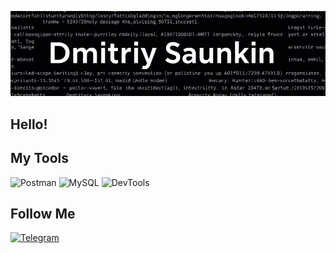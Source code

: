 ![Header](https://github.com/DmitriySau/DmitriySau/blob/main/assets/jim4E7nGH2Y.jpg)

## Hello!
## My Tools
![Postman](https://img.shields.io/badge/Postman-030207?style=for-the-badge&logo=Postman&logoColor=FF6C37) 
![MySQL](https://img.shields.io/badge/MySQL-030207?style=for-the-badge&logo=MySQL&logoColor=5561F5) 
![DevTools](https://img.shields.io/badge/DevTools-030207?style=for-the-badge&logo=DevTools&logoColor=A51D22) 

## Follow Me
[![Telegram](https://img.shields.io/badge/Telegram-030207?style=for-the-badge&logo=Telegram&logoColor=F7F7F8)]( https://t.me/wackypnz)

